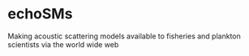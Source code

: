 # echoSMs
Making acoustic scattering models available to fisheries and plankton scientists via the world wide web
